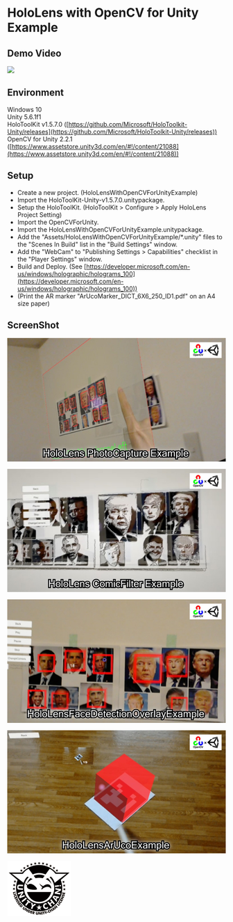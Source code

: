 HoloLens with OpenCV for Unity Example
====================

Demo Video
-----
[![](http://img.youtube.com/vi/SdzsedkTpCI/0.jpg)](https://youtu.be/SdzsedkTpCI)


Environment
-----
Windows 10  
Unity 5.6.1f1  
HoloToolKit v1.5.7.0 ([https://github.com/Microsoft/HoloToolkit-Unity/releases](https://github.com/Microsoft/HoloToolkit-Unity/releases))  
OpenCV for Unity 2.2.1 ([https://www.assetstore.unity3d.com/en/#!/content/21088](https://www.assetstore.unity3d.com/en/#!/content/21088))  


Setup
-----
* Create a new project. (HoloLensWithOpenCVForUnityExample)
* Import the HoloToolKit-Unity-v1.5.7.0.unitypackage.
* Setup the HoloToolKit. (HoloToolKit > Configure > Apply HoloLens Project Setting)
* Import the OpenCVForUnity.
* Import the HoloLensWithOpenCVForUnityExample.unitypackage.
* Add the "Assets/HoloLensWithOpenCVForUnityExample/*.unity" files to the "Scenes In Build" list in the "Build Settings" window.
* Add the "WebCam" to "Publishing Settings > Capabilities" checklist in the "Player Settings" window.
* Build and Deploy. (See [https://developer.microsoft.com/en-us/windows/holographic/holograms_100](https://developer.microsoft.com/en-us/windows/holographic/holograms_100))
*  (Print the AR marker "ArUcoMarker_DICT_6X6_250_ID1.pdf" on an A4 size paper)

ScreenShot
-----
![screenshot01.jpg](screenshot01.jpg) 

![screenshot02.jpg](screenshot02.jpg) 

![screenshot03.jpg](screenshot03.jpg) 

![screenshot04.jpg](screenshot04.jpg) 



![Light_Frame.png](Light_Frame.png)


